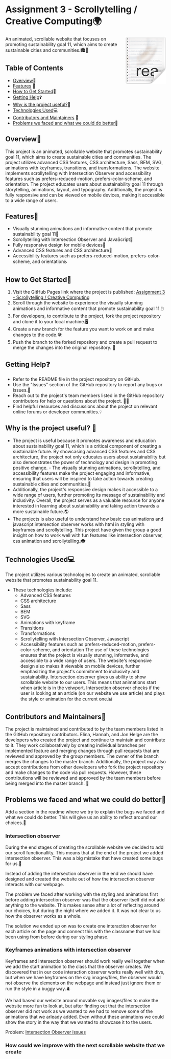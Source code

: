 # Assignment 3 - Scrollytelling / Creative Computing🌍
<img src="icon.png" align="right" />
An animated, scrollable website that focuses on promoting sustainability goal 11, which aims to create sustainable cities and communities.🏙️🌳

## Table of Contents

- [Overview](#overview)📖
- [Features](#features) 🌟
- [How to Get Started](#how-to-get-started)🚀
- [Getting Help](#getting-help)❓
- [Why is the project useful?](#why-is-the-project-useful)🌱
- [Technologies Used](#technologies-used)💻
- [Contributors and Maintainers](#contributors-and-maintainers) 👥
- [Problems we faced and what we could do better](#problems-we-faced-and-what-we-could-do-better)🤔

## Overview📖

This project is an animated, scrollable website that promotes sustainability goal 11, which aims to create sustainable cities and communities. The project utilizes advanced CSS features, CSS architecture, Sass, BEM, SVG, animations with keyframes, transitions, and transformations. The website implements scrollytelling with Intersection Observer and accessibility features such as prefers-reduced-motion, prefers-color-scheme, and orientation. The project educates users about sustainability goal 11 through storytelling, animations, layout, and typography. Additionally, the project is fully responsive and can be viewed on mobile devices, making it accessible to a wide range of users.

## Features🌟

- Visually stunning animations and informative content that promote sustainability goal 11🌆
- Scrollytelling with Intersection Observer and JavaScript📜
- Fully responsive design for mobile devices📱
- Advanced CSS features and CSS architecture🎨
- Accessibility features such as prefers-reduced-motion, prefers-color-scheme, and orientation♿

## How to Get Started🚀

1. Visit the GitHub Pages link where the project is published: [Assignment 3 - Scrollytelling / Creative Computing](https://advancedcss2023.github.io/assignment-3--scrollytelling-team-10/)
2. Scroll through the website to experience the visually stunning animations and informative content that promote sustainability goal 11.🖱️
3. For developers, to contribute to the project, fork the project repository and clone it to your local machine.🖥️
4. Create a new branch for the feature you want to work on and make changes to the code.🛠️
5. Push the branch to the forked repository and create a pull request to merge the changes into the original repository. 🔄


## Getting Help❓

- Refer to the README file in the project repository on GitHub.
- Use the "Issues" section of the GitHub repository to report any bugs or issues.🐛
- Reach out to the project's team members listed in the GitHub repository contributors for help or questions about the project. 🙋‍♀️
- Find helpful resources and discussions about the project on relevant online forums or developer communities.💡

## Why is the project useful? 🌱
- The project is useful because it promotes awareness and education about sustainability goal 11, which is a critical component of creating a sustainable future. By showcasing advanced CSS features and CSS architecture, the project not only educates users about sustainability but also demonstrates the power of technology and design in promoting positive change. - The visually stunning animations, scrollytelling, and accessibility features make the project engaging and informative, ensuring that users will be inspired to take action towards creating sustainable cities and communities.🌿
- Additionally, the project's responsive design makes it accessible to a wide range of users, further promoting its message of sustainability and inclusivity. Overall, the project serves as a valuable resource for anyone interested in learning about sustainability and taking action towards a more sustainable future.🌎
- The projects is also useful to understand how basic css animations and javascript intersection observer works with html in styling with keyframes and scrollytelling. This project have given the group a good insight on how to work well with fun features like intersection observer, css animation and scrollytelling.🎓

## Technologies Used💻
The project utilizes various technologies to create an animated, scrollable website that promotes sustainability goal 11.
- These technologies include:
  - Advanced CSS features
  - CSS architecture
  - Sass
  - BEM
  - SVG
  - Animations with keyframe
  - Transitions
  - Transformations
  - Scrollytelling with Intersection Observer, Javascript
  - Accessibility features such as prefers-reduced-motion, prefers-color-scheme, and orientation
The use of these technologies ensures that the project is visually stunning, informative, and accessible to a wide range of users. The website's responsive design also makes it viewable on mobile devices, further emphasizing the project's commitment to inclusivity and sustainability.
Intersection observer gives us ability to show scrollable website to our users. This means that animations start when article is in the veiwport. Intersection observer checks if the user is looking at an article (on our website we use article) and plays the style or animation for the current one.📊

## Contributors and Maintainers👥

The project is maintained and contributed to by the team members listed in the GitHub repository contributors. Elina, Hannah, and Jon Helge are the developers who created the project and continue to maintain and contribute to it.
They work collaboratively by creating individual branches per implemented feature and merging changes through pull requests that are reviewed and approved by the group members. The owner of the branch merges the changes to the master branch.
Additionally, the project may also accept contributions from other developers who fork the project repository and make changes to the code via pull requests. However, these contributions will be reviewed and approved by the team members before being merged into the master branch. 🤝

## Problems we faced and what we could do better🤔

Add a section in the readme where we try to explain the bugs we faced and what we could do better. This will give us an ability to reflect around our choices.💭

### Intersection observer

During the end stages of creating the scrollable website we decided to add our scroll functionallity. This means that at the end of the project we added intersection observer. This was a big mistake that have created some bugs for us.🐜

Instead of adding the intersection observer in the end we should have designed and created the website out of how the intersection observer interacts with our webpage. 

The problem we faced after working with the styling and animations first before adding intersection observer was that the observer itself did not add anything to the website. This makes sense after a lot of reflecting around our choices, but during the night where we added it. It was not clear to us how the observer works as a whole. 

The solution we ended up on was to create one interaction observer for each article on the page and connect this with the classname that we had been using from before during our styling phase. 

### Keyframes animations with intersection observer

Keyframes and intersection observer should work really well together when we add the start animation to the class that the observer creates. We discovered that in our code interaction observer works really well with divs, but when we have keyframes on the svg images/files, the observer would not observe the elements on the webpage and instead just ignore them or run the style in a buggy way.🪲

We had based our website around movable svg images/files to make the website more fun to look at, but after finding out that the intersection observer did not work as we wanted to we had to remove some of the animations that we arleady added. Even without these animations we could show the story in the way that we wanted to showcase it to the users. 

Problem:
[Intersection Observer issues](https://github.com/w3c/IntersectionObserver/issues/376)

### How could we improve with the next scrollable website that we create
